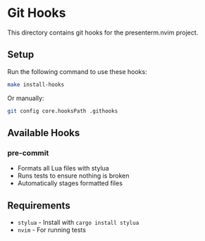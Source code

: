 # Git Hooks

This directory contains git hooks for the presenterm.nvim project.

## Setup

Run the following command to use these hooks:

```bash
make install-hooks
```

Or manually:

```bash
git config core.hooksPath .githooks
```

## Available Hooks

### pre-commit
- Formats all Lua files with stylua
- Runs tests to ensure nothing is broken
- Automatically stages formatted files

## Requirements

- `stylua` - Install with `cargo install stylua`
- `nvim` - For running tests